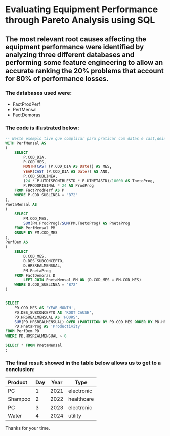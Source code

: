 # Evaluating Equipment Performance through Pareto Analysis using SQL

## The most relevant root causes affecting the equipment performance were identified by analyzing three different databases and performing some feature engineering to allow an accurate ranking the 20% problems that account for 80% of performance losses.

### The databases used were:

* FactProdPerf
* PerfMensal
* FactDemoras

### The code is illustrated below:

```sql
-- Neste exemplo tive que complicar para praticar com datas e cast,deixei tudo explicito
WITH PerfMensal AS
(
	SELECT 
		P.COD_DIA,
		P.COD_MES,
		MONTH(CAST (P.COD_DIA AS Date)) AS MES,
		YEAR(CAST (P.COD_DIA AS Date)) AS ANO,
		P.COD_SUBLINEA,
		(24 * P.UTDISPONIBLESTD * P.UTNETASTD)/10000 AS TnetoProg,
		P.PRODORIGINAL * 24 AS ProdProg
	FROM FactProdPerf AS P
	WHERE P.COD_SUBLINEA = 'B72'
),
PnetaMensal AS
(
	SELECT
		PM.COD_MES,
		SUM(PM.ProdProg)/SUM(PM.TnetoProg) AS PnetaProg
	FROM PerfMensal PM
	GROUP BY PM.COD_MES
),
PerfDem AS
(
	SELECT 
		D.COD_MES,
		D.DES_SUBCONCEPTO,
		D.HRSREALMENSUAL,
		PM.PnetaProg
	FROM FactDemoras D
		LEFT JOIN PnetaMensal PM ON (D.COD_MES = PM.COD_MES)
	WHERE D.COD_SUBLINEA = 'B72'
)


SELECT
	PD.COD_MES AS 'YEAR_MONTH',
	PD.DES_SUBCONCEPTO AS 'ROOT CAUSE',
	PD.HRSREALMENSUAL AS 'HOURS',
	SUM(PD.HRSREALMENSUAL) OVER (PARTITION BY PD.COD_MES ORDER BY PD.HRSREALMENSUAL DESC) AS RollSum,
	PD.PnetaProg AS 'Productivity'
FROM PerfDem PD
WHERE PD.HRSREALMENSUAL > 0

SELECT * FROM PnetaMensal
;
```

### The final result showed in the table below allows us to get to a conclusion:

| Product | Day  | Year | Type       |
| :------ | ---- | ---- | ---------- |
| PC      | 1    | 2021 | electronic |
| Shampoo | 2    | 2022 | healthcare |
| PC      | 3    | 2023 | electronic |
| Water   | 4    | 2024 | utility    |

Thanks for your time.